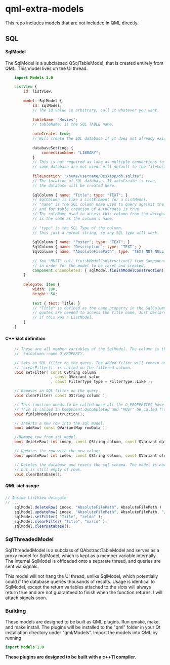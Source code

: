 # qml-extra-models
This repo includes models that are not included in QML directly.

## SQL
#### SqlModel
The SqlModel is a subclassed QSqlTableModel, that is created entirely from QML. This model lives on the UI thread.
```qml
    import Models 1.0

    ListView {
        id: listView;
        
        model: SqlModel {
            id: sqlModel;
            // The id value is arbitrary, call it whatever you want.
            
            tableName: "Movies";
            // tableName: is the SQL TABLE name.
            
            autoCreate: true;
            // Will create the SQL database if it does not already exist.
                                 
            databaseSettings {
                connectionName: "LIBRARY";
            }
            // This is not required as long as multiple connections to the 
            // same database are not used. Will default to the fileLocation.
                                       
            fileLocation: "/home/username/Desktop/db.sqlite"; 
            // The location of SQL database. If autoCreate is true,
            // the database will be created here.
            
            SqlColumn { name: "Title"; type: "TEXT"; }
            // SqlColumn is like a ListElement for a ListModel.
            // "name" is the SQL column name used to query against the database
            // and for table creation of autoCreate is true.
            // The roleName used to access this column from the delegate
            // is the same as the column's name.
            
            // "type" is the SQL Type of the column.
            // This just a normal string, so any SQL type will work.
            
            SqlColumn { name: "Poster"; type: "TEXT"; }
            SqlColumn { name: "Description"; type: "TEXT"; }
            SqlColumn { name: "AbsoluteFilePath"; type: "TEXT NOT NULL UNIQUE"; }
            
            // You "MUST" call finishModelConstruction() from Component.onCompleted
            // in order for the model to be reset and created.
            Component.onCompleted: { sqlModel.finishModelConstruction(); }
        }
        
        delegate: Item {
            width: 100;
            height: 50;
            
            Text { text: Title; }
            // "Title" is defined as the name property in the SqlColumn. No
            // quotes are needed to access the title name, Just declare it the same
            // if this was a ListModel.
        }
    }
```

#### C++ slot definition
```c++
    // These are all member variables of the SqlModel. The column is the 
    //  SqlColumn::name Q_PROPERTY.

    // Sets an SQL filter on the query. The added filter will remain until
    // 'clearFilter()' is called on the filtered column. 
    void setFilter( const QString column
                    , const QVariant value
                    , const FilterType type = FilterType::Like );

    // Removes an SQL filter on the query.
    void clearFilter( const QString column );

    // This function needs to be called once all the Q_PROPERTIES have been assigned.
    // This is called in Component.OnCompleted and "MUST" be called from there.
    void finishModelConstruction();

    // Inserts a new row into the sql model.
    bool addRow( const QVariantMap rowData );

    //Remove row from sql model.
    bool deleteRow( int index, const QString column, const QVariant data );

    // Updates the row with the new value;
    bool updateRow( int index, const QString column, const QVariant oldData, const QVariant newData );

    // Deletes the database and resets the sql schema. The model is now initialized
    // but is still empty of rows.
    void clearDatabase();
```

##### QML slot usage
```qml
// Inside ListView delegate
// ...
    sqlModel.deleteRow( index, "AbsoluteFilePath", AbsoluteFilePath )
    sqlModel.updateRow( index, "AbsoluteFilePath", AbsoluteFilePath, "/home/lee/file" + Math.random() + ".png" );
    sqlModel.setFilter( "Title", "zelda" );
    sqlModel.clearFilter( "Title", "mario" );
    sqlModel.clearDatabase();
```

### SqlThreadedModel
SqlThreadedModel is a subclass of QAbstractTableModel and serves as a proxy model
for SqlModel, which is kept as a member variable internally. The internal SqlModel is offloaded onto a separate thread, and queries are sent via signals.

This model will not hang the UI thread, unlike SqlModel, which potentially could if the database queries thousands of results. Usage is identical to SqlModel, except the return variables attached to the slots will always return true and are not guaranteed to finish when the function returns. I will attach signals soon.

### Building
These models are designed to be built as QML plugins. Run qmake, make, and make install. The plugins will be installed to the "qml" folder in your Qt installation directory under "qml/Models". Import the models into QML by running
```qml
import Models 1.0
```
**These plugins are designed to be built with a c++11 compiler.**

